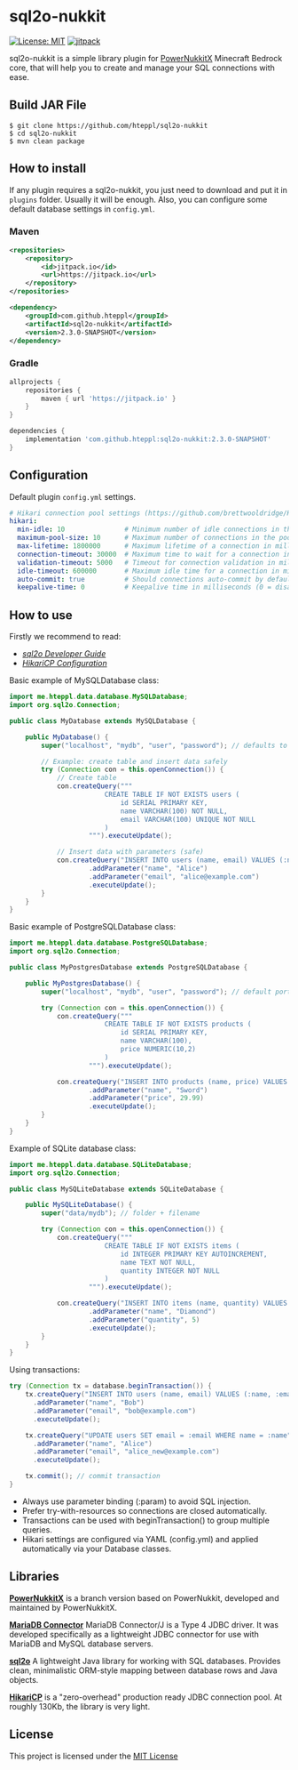 # sql2o-nukkit

[![License: MIT](https://img.shields.io/badge/License-MIT-yellow.svg)](https://opensource.org/licenses/MIT)
[![jitpack](https://jitpack.io/v/hteppl/DataManager.svg)](https://jitpack.io/#hteppl/DataManager)

sql2o-nukkit is a simple library plugin for [PowerNukkitX](https://github.com/PowerNukkitX/PowerNukkitX) Minecraft
Bedrock core, that will help you to create and
manage your SQL connections with ease.

## Build JAR File

```shell
$ git clone https://github.com/hteppl/sql2o-nukkit
$ cd sql2o-nukkit
$ mvn clean package
```

## How to install

If any plugin requires a sql2o-nukkit, you just need to download and put it in `plugins` folder. Usually it will be
enough. Also, you can configure some default database settings in `config.yml`.

### Maven

```xml
<repositories>
    <repository>
        <id>jitpack.io</id>
        <url>https://jitpack.io</url>
    </repository>
</repositories>
```

```xml
<dependency>
    <groupId>com.github.hteppl</groupId>
    <artifactId>sql2o-nukkit</artifactId>
    <version>2.3.0-SNAPSHOT</version>
</dependency>
```

### Gradle

```groovy
allprojects {
    repositories {
        maven { url 'https://jitpack.io' }
    }
}
```

```groovy
dependencies {
    implementation 'com.github.hteppl:sql2o-nukkit:2.3.0-SNAPSHOT'
}
```

## Configuration

Default plugin `config.yml` settings.

```yaml
# Hikari connection pool settings (https://github.com/brettwooldridge/HikariCP)
hikari:
  min-idle: 10               # Minimum number of idle connections in the pool
  maximum-pool-size: 10      # Maximum number of connections in the pool
  max-lifetime: 1800000      # Maximum lifetime of a connection in milliseconds (30 minutes)
  connection-timeout: 30000  # Maximum time to wait for a connection in milliseconds (30 seconds)
  validation-timeout: 5000   # Timeout for connection validation in milliseconds (5 seconds)
  idle-timeout: 600000       # Maximum idle time for a connection in milliseconds (10 minutes)
  auto-commit: true          # Should connections auto-commit by default
  keepalive-time: 0          # Keepalive time in milliseconds (0 = disabled)
```

## How to use

Firstly we recommend to read:

- [*sql2o Developer Guide*](https://www.sql2o.org/)
- [*HikariCP Configuration*](https://github.com/brettwooldridge/HikariCP#gear-configuration-knobs-baby)

Basic example of MySQLDatabase class:

```java
import me.hteppl.data.database.MySQLDatabase;
import org.sql2o.Connection;

public class MyDatabase extends MySQLDatabase {

    public MyDatabase() {
        super("localhost", "mydb", "user", "password"); // defaults to port 3306

        // Example: create table and insert data safely
        try (Connection con = this.openConnection()) {
            // Create table
            con.createQuery("""
                        CREATE TABLE IF NOT EXISTS users (
                            id SERIAL PRIMARY KEY,
                            name VARCHAR(100) NOT NULL,
                            email VARCHAR(100) UNIQUE NOT NULL
                        )
                    """).executeUpdate();

            // Insert data with parameters (safe)
            con.createQuery("INSERT INTO users (name, email) VALUES (:name, :email)")
                    .addParameter("name", "Alice")
                    .addParameter("email", "alice@example.com")
                    .executeUpdate();
        }
    }
}
```

Basic example of PostgreSQLDatabase class:

```java
import me.hteppl.data.database.PostgreSQLDatabase;
import org.sql2o.Connection;

public class MyPostgresDatabase extends PostgreSQLDatabase {

    public MyPostgresDatabase() {
        super("localhost", "mydb", "user", "password"); // default port 5432

        try (Connection con = this.openConnection()) {
            con.createQuery("""
                        CREATE TABLE IF NOT EXISTS products (
                            id SERIAL PRIMARY KEY,
                            name VARCHAR(100),
                            price NUMERIC(10,2)
                        )
                    """).executeUpdate();

            con.createQuery("INSERT INTO products (name, price) VALUES (:name, :price)")
                    .addParameter("name", "Sword")
                    .addParameter("price", 29.99)
                    .executeUpdate();
        }
    }
}
```

Example of SQLite database class:

```java
import me.hteppl.data.database.SQLiteDatabase;
import org.sql2o.Connection;

public class MySQLiteDatabase extends SQLiteDatabase {

    public MySQLiteDatabase() {
        super("data/mydb"); // folder + filename

        try (Connection con = this.openConnection()) {
            con.createQuery("""
                        CREATE TABLE IF NOT EXISTS items (
                            id INTEGER PRIMARY KEY AUTOINCREMENT,
                            name TEXT NOT NULL,
                            quantity INTEGER NOT NULL
                        )
                    """).executeUpdate();

            con.createQuery("INSERT INTO items (name, quantity) VALUES (:name, :quantity)")
                    .addParameter("name", "Diamond")
                    .addParameter("quantity", 5)
                    .executeUpdate();
        }
    }
}
```

Using transactions:

```java
try (Connection tx = database.beginTransaction()) {
    tx.createQuery("INSERT INTO users (name, email) VALUES (:name, :email)")
      .addParameter("name", "Bob")
      .addParameter("email", "bob@example.com")
      .executeUpdate();

    tx.createQuery("UPDATE users SET email = :email WHERE name = :name")
      .addParameter("name", "Alice")
      .addParameter("email", "alice_new@example.com")
      .executeUpdate();

    tx.commit(); // commit transaction
}
```

- Always use parameter binding (:param) to avoid SQL injection.
- Prefer try-with-resources so connections are closed automatically.
- Transactions can be used with beginTransaction() to group multiple queries.
- Hikari settings are configured via YAML (config.yml) and applied automatically via your Database classes.

## Libraries

[**PowerNukkitX**](https://github.com/PowerNukkitX/PowerNukkitX) is a branch version based on PowerNukkit,
developed and maintained by PowerNukkitX.

[**MariaDB Connector**](https://github.com/mariadb-corporation/mariadb-connector-j) MariaDB Connector/J is a Type 4 JDBC
driver. It was developed specifically as a lightweight JDBC connector for use with MariaDB and MySQL database servers.

[**sql2o**](https://github.com/aaberg/sql2o) A lightweight Java library for working with SQL databases. Provides clean, minimalistic ORM-style mapping between database rows and Java objects.

[**HikariCP**](https://github.com/brettwooldridge/HikariCP) is a "zero-overhead" production ready JDBC connection pool.
At roughly 130Kb, the library is very light.

## License

This project is licensed under the [MIT License](https://opensource.org/licenses/MIT)